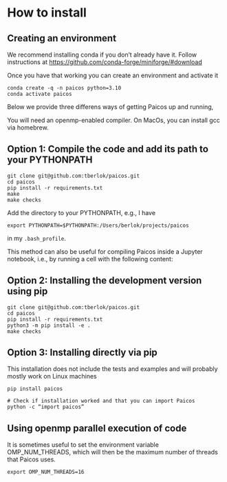# How to install

## Creating an environment

We recommend installing conda if you don’t already have it. Follow instructions at <https://github.com/conda-forge/miniforge/#download>

Once you have that working you can create an environment and activate it
```
conda create -q -n paicos python=3.10
conda activate paicos
```

Below we provide three differens ways of getting Paicos up and running,

You will need an openmp-enabled compiler. On MacOs, you can install gcc via homebrew.

## Option 1: Compile the code and add its path to your PYTHONPATH 
```
git clone git@github.com:tberlok/paicos.git
cd paicos
pip install -r requirements.txt 
make
make checks
```

Add the directory to your PYTHONPATH, e.g., I have
```
export PYTHONPATH=$PYTHONPATH:/Users/berlok/projects/paicos
```
in my `.bash_profile`.


This method can also be useful for compiling Paicos inside a Jupyter notebook, i.e.,
by running a cell with the following content:

## Option 2: Installing the development version using pip 
```
git clone git@github.com:tberlok/paicos.git
cd paicos
pip install -r requirements.txt 
python3 -m pip install -e .
make checks
```

## Option 3: Installing directly via pip

This installation does not include the tests and examples and will probably mostly work on Linux machines
```
pip install paicos
```

```
# Check if installation worked and that you can import Paicos 
python -c “import paicos”
```

## Using openmp parallel execution of code

It is sometimes useful to set the environment variable OMP_NUM_THREADS,
which will then be the maximum number of threads that Paicos uses.
```
export OMP_NUM_THREADS=16
```